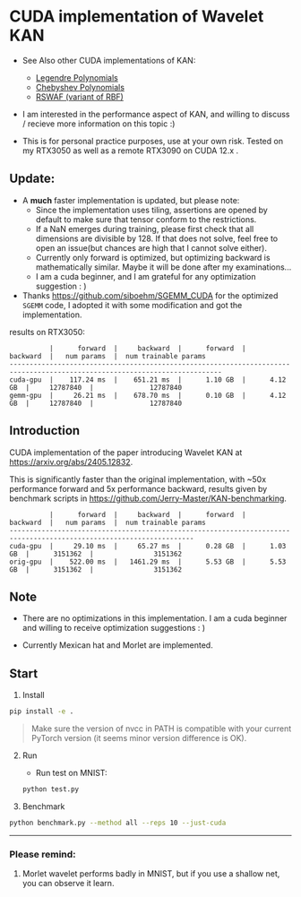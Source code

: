 # CUDA implementation of Wavelet KAN

- See Also other CUDA implementations of KAN:
   - [Legendre Polynomials](https://github.com/Da1sypetals/Legendre-KAN-cuda)
   - [Chebyshev Polynomials](https://github.com/Da1sypetals/ChebyKan-cuda-op)
   - [RSWAF (variant of RBF)](https://github.com/Da1sypetals/faster-kan-cuda)

- I am interested in the performance aspect of KAN, and willing to discuss / recieve more information on this topic :)
- This is for personal practice purposes, use at your own risk. Tested on my RTX3050 as well as a remote RTX3090 on CUDA 12.x .

## Update:
- A **much** faster implementation is updated, but please note:
   - Since the implementation uses tiling, assertions are opened by default to make sure that tensor conform to the restrictions.
   - If a NaN emerges during training, please first check that all dimensions are divisible by 128. If that does not solve, feel free to open an issue(but chances are high that I cannot solve either). 
   - Currently only forward is optimized, but optimizing backward is mathematically similar. Maybe it will be done after my examinations...
   - I am a cuda beginner, and I am grateful for any optimization suggestion : )
- Thanks https://github.com/siboehm/SGEMM_CUDA for the optimized `SGEMM` code, I adopted it with some modification and got the implementation.

results on RTX3050:
```
          |      forward  |     backward  |      forward  |     backward  |   num params  |  num trainable params
---------------------------------------------------------------------------------------------------------------------------
cuda-gpu  |    117.24 ms  |    651.21 ms  |      1.10 GB  |      4.12 GB  |     12787840  |              12787840
gemm-gpu  |     26.21 ms  |    678.70 ms  |      0.10 GB  |      4.12 GB  |     12787840  |              12787840
```

## Introduction

CUDA implementation of the paper introducing Wavelet KAN at https://arxiv.org/abs/2405.12832.

This is significantly faster than the original implementation, with ~50x performance forward and 5x performance backward, results given by benchmark scripts in https://github.com/Jerry-Master/KAN-benchmarking.

```
          |      forward  |     backward  |      forward  |     backward  |   num params  |  num trainable params
--------------------------------------------------------------------------------------------------------------------
cuda-gpu  |     29.10 ms  |     65.27 ms  |      0.28 GB  |      1.03 GB  |      3151362  |               3151362
orig-gpu  |    522.00 ms  |   1461.29 ms  |      5.53 GB  |      5.53 GB  |      3151362  |               3151362

```


## Note

- There are no optimizations in this implementation. I am a cuda beginner and willing to receive optimization suggestions : )

- Currently Mexican hat and Morlet are implemented.

## Start

1. Install

```bash
pip install -e .
```

> Make sure the version of nvcc in PATH is compatible with your current PyTorch version (it seems minor version difference is OK).

2. Run

   - Run test on MNIST:

   ```bash
   python test.py
   ```

3. Benchmark

```bash
python benchmark.py --method all --reps 10 --just-cuda
```

---

### Please remind:
1. Morlet wavelet performs badly in MNIST, but if you use a shallow net, you can observe it learn.

